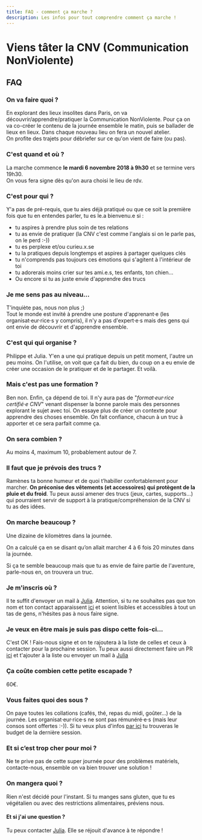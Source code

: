 ```yaml
---
title: FAQ - comment ça marche ?
description: Les infos pour tout comprendre comment ça marche !
---
```


# Viens tâter la CNV (Communication NonViolente)

## FAQ

### On va faire quoi ?

En explorant des lieux insolites dans Paris, on va découvrir/apprendre/pratiquer la Communication NonViolente. Pour ça on va co-créer le contenu de la journée ensemble le matin, puis se ballader de lieux en lieux.  Dans chaque nouveau lieu on fera un nouvel atelier.  
On profite des trajets pour débriefer sur ce qu'on vient de faire (ou pas).

### C'est quand et où ?

La marche commence **le mardi 6 novembre 2018 à 9h30** et se termine vers 19h30.  
On vous fera signe dès qu'on aura choisi le lieu de rdv.

### C'est pour qui ?

Y'a pas de pré-requis, que tu aies déjà pratiqué ou que ce soit la première fois que tu en entendes parler, tu es le.a bienvenu.e si :
- tu aspires à prendre plus soin de tes relations
- tu as envie de pratiquer (la CNV c'est comme l'anglais si on le parle pas, on le perd :-))
- tu es perplexe et/ou curieu.x.se
- tu la pratiques depuis longtemps et aspires à partager quelques clés
- tu n'comprends pas toujours ces émotions qui s'agitent à l'intérieur de toi 
- tu adorerais moins crier sur tes ami.e.s, tes enfants, ton chien... 
- Ou encore si tu as juste envie d'apprendre des trucs 

### Je me sens pas au niveau…

T’inquiète pas, nous non plus ;)  
Tout le monde est invité à prendre une posture d'apprenant·e (les organisat·eur·rice·s y compris), il n'y a pas d'expert·e·s mais des gens qui ont envie de découvrir et d'apprendre ensemble.

### C'est qui qui organise ?

Philippe et Julia. Y'en a une qui pratique depuis un petit moment, l'autre un peu moins.
On l'utilise, on voit que ça fait du bien, du coup on a eu envie de créer une occasion de le pratiquer et de le partager.
Et voilà.

### Mais c'est pas une formation ?

Ben non. Enfin, ça dépend de toi. Il n'y aura pas de "*format·eur·rice certifié·e CNV*" venant dispenser la bonne parole mais des personnes explorant le sujet avec toi. On essaye plus de créer un contexte pour apprendre des choses ensemble. On fait confiance, chacun à un truc à apporter et ce sera parfait comme ça.

### On sera combien ?

Au moins 4, maximum 10, probablement autour de 7.

### Il faut que je prévois des trucs ?

Ramènes ta bonne humeur et de quoi t’habiller confortablement pour marcher. **On préconise des vêtements (et accessoires) qui protègent de la pluie et du froid**. Tu peux aussi amener des trucs (jeux, cartes, supports...) qui pourraient servir de support à la pratique/compréhension de la CNV si tu as des idées.

### On marche beaucoup ?

Une dizaine de kilomètres dans la journée.

On a calculé ça en se disant qu’on allait marcher 4 à 6 fois 20 minutes dans la journée.

Si ça te semble beaucoup mais que tu as envie de faire partie de l'aventure, parle-nous en, on trouvera un truc.

### Je m'inscris où ?
Il te suffit d'envoyer un mail à [Julia](mailto:julia.barbelane@gmail.com).
Attention, si tu ne souhaites pas que ton nom et ton contact apparaissent [ici](http://walkingdev.fr/#walkingdev/cnv/blob/master/v-75/inscriptions.md) et soient lisibles et accessibles à tout un tas de gens, n'hésites pas à nous faire signe.

### Je veux en être mais je suis pas dispo cette fois-ci...
C'est OK ! Fais-nous signe et on te rajoutera à la liste de celles et ceux à contacter pour la prochaine session. Tu peux aussi directement faire un PR [ici](https://github.com/walkingdev/cnv/blob/master/v-75/inscriptions.md) et t'ajouter à la liste ou envoyer un mail à [Julia](julia.barbelane@gmail.com)

### Ça coûte combien cette petite escapade ?

60€. 

### Vous faites quoi des sous ?

On paye toutes les collations (cafés, thé, repas du midi, goûter...) de la journée. Les organisat·eur·rice·s ne sont pas rémunéré·e·s (mais leur consos sont offertes :-)). Si tu veux plus d'infos [par ici](http://walkingdev.fr/#walkingdev/cnv/blob/master/v-75/budget.md) tu trouveras le budget de la dernière session. 

### Et si c’est trop cher pour moi ?

Ne te prive pas de cette super journée pour des problèmes matériels, contacte-nous, ensemble on va bien trouver une solution !

### On mangera quoi ?

Rien n'est décidé pour l'instant. Si tu manges sans gluten, que tu es végétalien ou avec des restrictions alimentaires, préviens nous.

#### Et si j'ai une question ?

Tu peux contacter [Julia](mailto:julia.barbelane@gmail.com). Elle se réjouit d'avance à te répondre !
